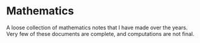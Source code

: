 # Mathematics
A loose collection of mathematics notes that I have made over the years. Very few of these documents are complete, and computations are not final.
